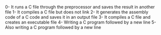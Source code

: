 0- It runs a C file through the preprocessor and saves the result in another file
1- It compiles a C file but does not link
2- It generates the assembly code of a C code and saves it in an output file
3- It compiles a C file and creates an executable file
4- Writing a C program followed by a new line
5- Also writing a C program followed by a new line
